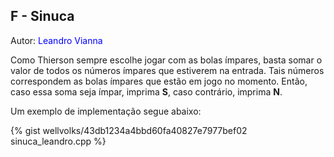 ## F - Sinuca
<div id="sinuca"></div>

Autor: <font color="blue">Leandro Vianna</font>

Como Thierson sempre escolhe jogar com as bolas ímpares, basta somar o valor de todos os números ímpares que estiverem na entrada. Tais números correspondem as bolas ímpares que estão em jogo no momento. Então, caso essa soma seja ímpar, imprima <b>S</b>, caso contrário, imprima <b>N</b>.

Um exemplo de implementação segue abaixo:

{% gist wellvolks/43db1234a4bbd60fa40827e7977bef02 sinuca_leandro.cpp %}

